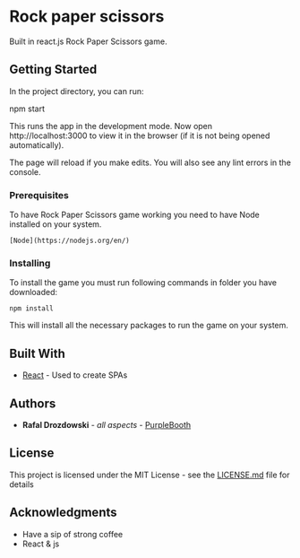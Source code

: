 # Rock paper scissors

Built in react.js Rock Paper Scissors game.

## Getting Started

In the project directory, you can run:

npm start

This runs the app in the development mode.
Now open http://localhost:3000 to view it in the browser (if it is not being opened automatically).

The page will reload if you make edits.
You will also see any lint errors in the console.

### Prerequisites

To have Rock Paper Scissors game working you need to have Node installed on your system.

```
[Node](https://nodejs.org/en/)
```

### Installing

To install the game you must run following commands in folder you have downloaded:

```
npm install
```

This will install all the necessary packages to run the game on your system.

## Built With

* [React](https://reactjs.org/) - Used to create SPAs 

## Authors

* **Rafal Drozdowski** - *all aspects* - [PurpleBooth](https://rdrozdowski.github.io/Home)


## License

This project is licensed under the MIT License - see the [LICENSE.md](LICENSE.md) file for details

## Acknowledgments

* Have a sip of strong coffee
* React & js